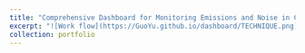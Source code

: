 ```yaml
---
title: "Comprehensive Dashboard for Monitoring Emissions and Noise in China’s Civil Aviation"
excerpt: "![Work flow](https://GuoYu.github.io/dashboard/TECHNIQUE.png)![Work flow](/dashboard/TECHNIQUE.png)"
collection: portfolio
---
```


